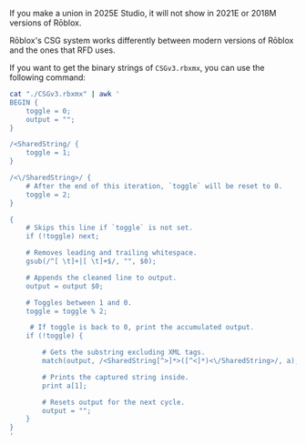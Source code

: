 If you make a union in 2025E Studio, it will not show in 2021E or 2018M versions of Rōblox.

Rōblox's CSG system works differently between modern versions of Rōblox and the ones that RFD uses.

If you want to get the binary strings of `CSGv3.rbxmx`, you can use the following command:

```sh
cat "./CSGv3.rbxmx" | awk '
BEGIN {
    toggle = 0;
    output = "";
}

/<SharedString/ {
    toggle = 1;
}

/<\/SharedString>/ {
	# After the end of this iteration, `toggle` will be reset to 0.
    toggle = 2;
}

{
	# Skips this line if `toggle` is not set.
    if (!toggle) next;

	# Removes leading and trailing whitespace.
    gsub(/^[ \t]+|[ \t]+$/, "", $0);

	# Appends the cleaned line to output.
    output = output $0;

	# Toggles between 1 and 0.
    toggle = toggle % 2;

	 # If toggle is back to 0, print the accumulated output.
    if (!toggle) {

		# Gets the substring excluding XML tags.
        match(output, /<SharedString[^>]*>([^<]*)<\/SharedString>/, a);

		# Prints the captured string inside.
        print a[1];

		# Resets output for the next cycle.
        output = "";
    }
}
'
```
